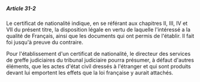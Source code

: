 ##### Article 31-2

Le certificat de nationalité indique, en se référant aux chapitres II, III, IV et VII du présent titre, la disposition légale en vertu de laquelle l'intéressé a la qualité de Français, ainsi que les documents qui ont permis de l'établir. Il fait foi jusqu'à preuve du contraire.

Pour l'établissement d'un certificat de nationalité, le directeur des services de greffe judiciaires du tribunal judiciaire pourra présumer, à défaut d'autres éléments, que les actes d'état civil dressés à l'étranger et qui sont produits devant lui emportent les effets que la loi française y aurait attachés.

